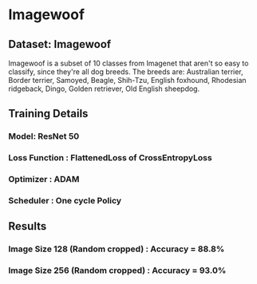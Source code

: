 # Imagewoof

## Dataset: Imagewoof 
Imagewoof is a subset of 10 classes from Imagenet that aren't so easy to classify, since they're all dog breeds. The breeds are: Australian terrier, Border terrier, Samoyed, Beagle, Shih-Tzu, English foxhound, Rhodesian ridgeback, Dingo, Golden retriever, Old English sheepdog.

## Training Details
### Model: ResNet 50
### Loss Function :  FlattenedLoss of CrossEntropyLoss
### Optimizer : ADAM
### Scheduler : One cycle Policy

## Results
### Image Size 128 (Random cropped) : Accuracy = 88.8%

### Image Size 256 (Random cropped) : Accuracy = 93.0%




